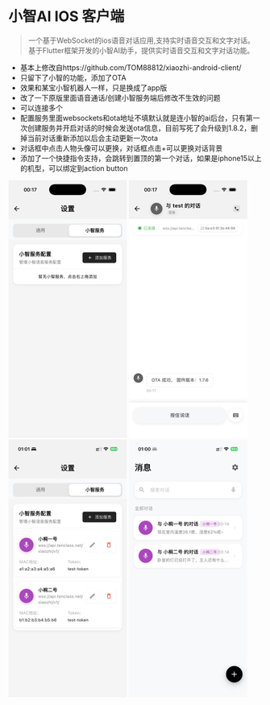 # 小智AI IOS 客户端

>一个基于WebSocket的ios语音对话应用,支持实时语音交互和文字对话。
>基于Flutter框架开发的小智AI助手，提供实时语音交互和文字对话功能。


- 基本上修改自https://github.com/TOM88812/xiaozhi-android-client/
- 只留下了小智的功能，添加了OTA
- 效果和某宝小智机器人一样，只是换成了app版
- 改了一下原版里面语音通话/创建小智服务端后修改不生效的问题
- 可以连接多个
- 配置服务里面websockets和ota地址不填默认就是连小智的ai后台，只有第一次创建服务并开启对话的时候会发送ota信息，目前写死了会升级到1.8.2，删掉当前对话重新添加以后会主动更新一次ota
- 对话框中点击人物头像可以更换，对话框点击+可以更换对话背景
- 添加了一个快捷指令支持，会跳转到置顶的第一个对话，如果是iphone15以上的机型，可以绑定到action button

<img src="./Simulator Screenshot - iPhone 16 Pro - 2025-07-14 at 00.17.05.png" style="zoom:50%">
<img src="./Simulator Screenshot - iPhone 16 Pro - 2025-07-14 at 00.17.32.png" style="zoom:50%">
<img src="./IMG_3611.PNG" style="zoom:50%">
<img src="./IMG_3610.PNG" style="zoom:50%">


